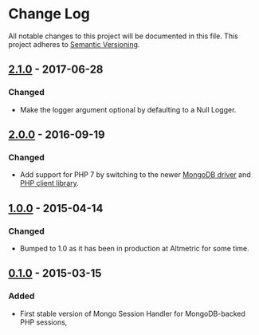 # Change Log
All notable changes to this project will be documented in this file. This
project adheres to [Semantic Versioning](http://semver.org/).

## [2.1.0] - 2017-06-28
### Changed
- Make the logger argument optional by defaulting to a Null Logger.

## [2.0.0] - 2016-09-19
### Changed
- Add support for PHP 7 by switching to the newer [MongoDB
  driver](http://php.net/manual/en/set.mongodb.php) and [PHP client
  library](https://docs.mongodb.com/php-library/master/).

## [1.0.0] - 2015-04-14
### Changed
- Bumped to 1.0 as it has been in production at Altmetric for some time.

## [0.1.0] - 2015-03-15
### Added
- First stable version of Mongo Session Handler for MongoDB-backed PHP sessions,

[0.1.0]: https://github.com/altmetric/mongo-session-handler/releases/tag/v0.1.0
[1.0.0]: https://github.com/altmetric/mongo-session-handler/releases/tag/v1.0.0
[2.0.0]: https://github.com/altmetric/mongo-session-handler/releases/tag/v2.0.0
[2.1.0]: https://github.com/altmetric/mongo-session-handler/releases/tag/v2.1.0
